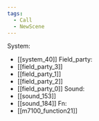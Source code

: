 ```yaml
---
tags:
  - Call
  - NewScene
---
```

System:
- [[system_40]]
Field_party:
- [[field_party_3]]
- [[field_party_1]]
- [[field_party_2]]
- [[field_party_0]]
Sound:
- [[sound_153]]
- [[sound_184]]
Fn:
- [[m7100_function21]]
